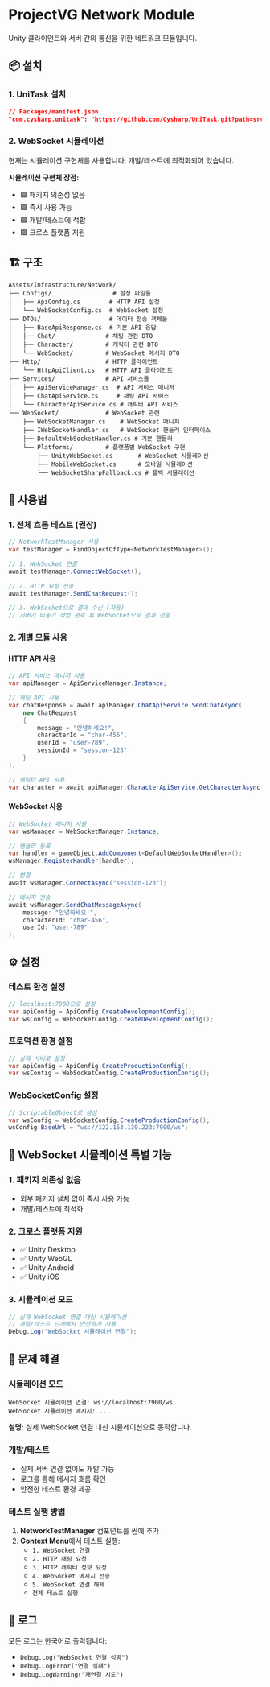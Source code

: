 # ProjectVG Network Module

Unity 클라이언트와 서버 간의 통신을 위한 네트워크 모듈입니다.

## 📦 설치

### 1. UniTask 설치
```json
// Packages/manifest.json
"com.cysharp.unitask": "https://github.com/Cysharp/UniTask.git?path=src/UniTask/Assets/Plugins/UniTask"
```

### 2. WebSocket 시뮬레이션
현재는 시뮬레이션 구현체를 사용합니다. 개발/테스트에 최적화되어 있습니다.

**시뮬레이션 구현체 장점:**
- 🟩 패키지 의존성 없음
- 🟩 즉시 사용 가능
- 🟩 개발/테스트에 적합
- 🟩 크로스 플랫폼 지원

## 🏗️ 구조

```
Assets/Infrastructure/Network/
├── Configs/                 # 설정 파일들
│   ├── ApiConfig.cs        # HTTP API 설정
│   └── WebSocketConfig.cs  # WebSocket 설정
├── DTOs/                   # 데이터 전송 객체들
│   ├── BaseApiResponse.cs  # 기본 API 응답
│   ├── Chat/              # 채팅 관련 DTO
│   ├── Character/         # 캐릭터 관련 DTO
│   └── WebSocket/         # WebSocket 메시지 DTO
├── Http/                  # HTTP 클라이언트
│   └── HttpApiClient.cs   # HTTP API 클라이언트
├── Services/              # API 서비스들
│   ├── ApiServiceManager.cs  # API 서비스 매니저
│   ├── ChatApiService.cs     # 채팅 API 서비스
│   └── CharacterApiService.cs # 캐릭터 API 서비스
└── WebSocket/             # WebSocket 관련
    ├── WebSocketManager.cs    # WebSocket 매니저
    ├── IWebSocketHandler.cs   # WebSocket 핸들러 인터페이스
    ├── DefaultWebSocketHandler.cs # 기본 핸들러
    └── Platforms/         # 플랫폼별 WebSocket 구현
        ├── UnityWebSocket.cs       # WebSocket 시뮬레이션
        ├── MobileWebSocket.cs      # 모바일 시뮬레이션
        └── WebSocketSharpFallback.cs # 폴백 시뮬레이션
```

## 🚀 사용법

### 1. 전체 흐름 테스트 (권장)
```csharp
// NetworkTestManager 사용
var testManager = FindObjectOfType<NetworkTestManager>();

// 1. WebSocket 연결
await testManager.ConnectWebSocket();

// 2. HTTP 요청 전송
await testManager.SendChatRequest();

// 3. WebSocket으로 결과 수신 (자동)
// 서버가 비동기 작업 완료 후 WebSocket으로 결과 전송
```

### 2. 개별 모듈 사용

#### HTTP API 사용
```csharp
// API 서비스 매니저 사용
var apiManager = ApiServiceManager.Instance;

// 채팅 API 사용
var chatResponse = await apiManager.ChatApiService.SendChatAsync(
    new ChatRequest
    {
        message = "안녕하세요!",
        characterId = "char-456",
        userId = "user-789",
        sessionId = "session-123"
    }
);

// 캐릭터 API 사용
var character = await apiManager.CharacterApiService.GetCharacterAsync("char-456");
```

#### WebSocket 사용
```csharp
// WebSocket 매니저 사용
var wsManager = WebSocketManager.Instance;

// 핸들러 등록
var handler = gameObject.AddComponent<DefaultWebSocketHandler>();
wsManager.RegisterHandler(handler);

// 연결
await wsManager.ConnectAsync("session-123");

// 메시지 전송
await wsManager.SendChatMessageAsync(
    message: "안녕하세요!",
    characterId: "char-456",
    userId: "user-789"
);
```

## ⚙️ 설정

### 테스트 환경 설정
```csharp
// localhost:7900으로 설정
var apiConfig = ApiConfig.CreateDevelopmentConfig();
var wsConfig = WebSocketConfig.CreateDevelopmentConfig();
```

### 프로덕션 환경 설정
```csharp
// 실제 서버로 설정
var apiConfig = ApiConfig.CreateProductionConfig();
var wsConfig = WebSocketConfig.CreateProductionConfig();
```

### WebSocketConfig 설정
```csharp
// ScriptableObject로 생성
var wsConfig = WebSocketConfig.CreateProductionConfig();
wsConfig.BaseUrl = "ws://122.153.130.223:7900/ws";
```

## 🔧 WebSocket 시뮬레이션 특별 기능

### 1. 패키지 의존성 없음
- 외부 패키지 설치 없이 즉시 사용 가능
- 개발/테스트에 최적화

### 2. 크로스 플랫폼 지원
- ✅ Unity Desktop
- ✅ Unity WebGL
- ✅ Unity Android
- ✅ Unity iOS

### 3. 시뮬레이션 모드
```csharp
// 실제 WebSocket 연결 대신 시뮬레이션
// 개발/테스트 단계에서 안전하게 사용
Debug.Log("WebSocket 시뮬레이션 연결");
```

## 🐛 문제 해결

### 시뮬레이션 모드
```
WebSocket 시뮬레이션 연결: ws://localhost:7900/ws
WebSocket 시뮬레이션 메시지: ...
```
**설명:** 실제 WebSocket 연결 대신 시뮬레이션으로 동작합니다.

### 개발/테스트
- 실제 서버 연결 없이도 개발 가능
- 로그를 통해 메시지 흐름 확인
- 안전한 테스트 환경 제공

### 테스트 실행 방법
1. **NetworkTestManager** 컴포넌트를 씬에 추가
2. **Context Menu**에서 테스트 실행:
   - `1. WebSocket 연결`
   - `2. HTTP 채팅 요청`
   - `3. HTTP 캐릭터 정보 요청`
   - `4. WebSocket 메시지 전송`
   - `5. WebSocket 연결 해제`
   - `전체 테스트 실행`

## 📝 로그

모든 로그는 한국어로 출력됩니다:
- `Debug.Log("WebSocket 연결 성공")`
- `Debug.LogError("연결 실패")`
- `Debug.LogWarning("재연결 시도")` 